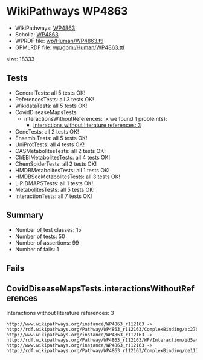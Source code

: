 # WikiPathways WP4863

* WikiPathways: [WP4863](https://identifiers.org/wikipathways:WP4863)
* Scholia: [WP4863](https://scholia.toolforge.org/wikipathways/WP4863)
* WPRDF file: [wp/Human/WP4863.ttl](../wp/Human/WP4863.ttl)
* GPMLRDF file: [wp/gpml/Human/WP4863.ttl](../wp/gpml/Human/WP4863.ttl)

size: 18333
## Tests
* GeneralTests: all 5 tests OK!
* ReferencesTests: all 3 tests OK!
* WikidataTests: all 5 tests OK!
* CovidDiseaseMapsTests
    * interactionsWithoutReferences: .x we found 1 problem(s):
        * [Interactions without literature references: 3](#2e295931)
* GeneTests: all 2 tests OK!
* EnsemblTests: all 5 tests OK!
* UniProtTests: all 4 tests OK!
* CASMetabolitesTests: all 2 tests OK!
* ChEBIMetabolitesTests: all 4 tests OK!
* ChemSpiderTests: all 2 tests OK!
* HMDBMetabolitesTests: all 1 tests OK!
* HMDBSecMetabolitesTests: all 3 tests OK!
* LIPIDMAPSTests: all 1 tests OK!
* MetabolitesTests: all 5 tests OK!
* InteractionTests: all 7 tests OK!


## Summary

* Number of test classes: 15
* Number of tests: 50
* Number of assertions: 99
* Number of fails: 1

## Fails

<a name="2e295931" />

## CovidDiseaseMapsTests.interactionsWithoutReferences

Interactions without literature references: 3
```
http://www.wikipathways.org/instance/WP4863_r112163 -> http://rdf.wikipathways.org/Pathway/WP4863_r112163/ComplexBinding/ac27b
http://www.wikipathways.org/instance/WP4863_r112163 -> http://rdf.wikipathways.org/Pathway/WP4863_r112163/WP/Interaction/id5a4fd155
http://www.wikipathways.org/instance/WP4863_r112163 -> http://rdf.wikipathways.org/Pathway/WP4863_r112163/ComplexBinding/ce113

```
